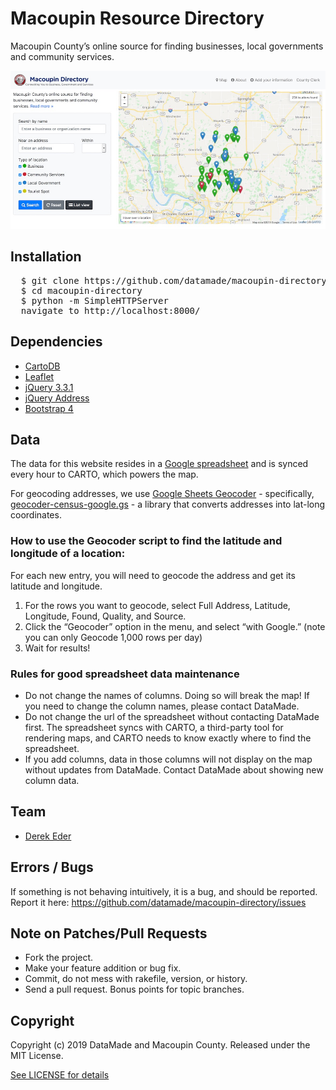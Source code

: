 # Macoupin Resource Directory

Macoupin County’s online source for finding businesses, local governments and community services.

![Probation Community Resources](https://raw.githubusercontent.com/datamade/macoupin-directory/master/images/screenshot.jpg)

## Installation

<pre>
  $ git clone https://github.com/datamade/macoupin-directory.git
  $ cd macoupin-directory
  $ python -m SimpleHTTPServer
  navigate to http://localhost:8000/
</pre>

## Dependencies

* [CartoDB](http://docs.cartodb.com/cartodb-platform/cartodb-js.html)
* [Leaflet](http://leafletjs.com)
* [jQuery 3.3.1](http://jquery.org)
* [jQuery Address](http://www.asual.com/jquery/address)
* [Bootstrap 4](http://getbootstrap.com)

## Data

The data for this website resides in a [Google spreadsheet](https://docs.google.com/spreadsheets/d/1cRc7u87G_NueOLANU9yA9-TErRti8Jgf2Xumv8S0L14/edit#gid=693324662) and is synced every hour to CARTO, which powers the map.

For geocoding addresses, we use [Google Sheets Geocoder](https://github.com/jackdougherty/google-sheets-geocoder) - specifically, [geocoder-census-google.gs](https://raw.githubusercontent.com/JackDougherty/google-sheets-geocoder/master/geocoder-census-google.gs) - a library that converts addresses into lat-long coordinates.

### How to use the Geocoder script to find the latitude and longitude of a location:
For each new entry, you will need to geocode the address and get its latitude and longitude. 

1. For the rows you want to geocode, select Full Address, Latitude, Longitude, Found, Quality, and Source.
2. Click the “Geocoder” option in the menu, and select “with Google.” (note you can only Geocode 1,000 rows per day)
3. Wait for results!

### Rules for good spreadsheet data maintenance

* Do not change the names of columns. Doing so will break the map! If you need to change the column names, please contact DataMade.
* Do not change the url of the spreadsheet without contacting DataMade first. The spreadsheet syncs with CARTO, a third-party tool for rendering maps, and CARTO needs to know exactly where to find the spreadsheet.
* If you add columns, data in those columns will not display on the map without updates from DataMade. Contact DataMade about showing new column data.

## Team

* [Derek Eder](mailto:derek.eder@datamade.com)

## Errors / Bugs

If something is not behaving intuitively, it is a bug, and should be reported.
Report it here: https://github.com/datamade/macoupin-directory/issues

## Note on Patches/Pull Requests

* Fork the project.
* Make your feature addition or bug fix.
* Commit, do not mess with rakefile, version, or history.
* Send a pull request. Bonus points for topic branches.

## Copyright

Copyright (c) 2019 DataMade and Macoupin County. Released under the MIT License.

[See LICENSE for details](https://github.com/datamade/macoupin-directory/blob/master/LICENSE)
